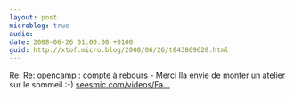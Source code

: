```yaml
---
layout: post
microblog: true
audio: 
date: 2008-06-26 01:00:00 +0100
guid: http://xtof.micro.blog/2008/06/26/t843869628.html
---
```

Re: Re: opencamp : compte à rebours - Merci Ila envie de monter un atelier sur le sommeil :-) [seesmic.com/videos/Fa...](http://seesmic.com/videos/FaTIe4mVCZ)
